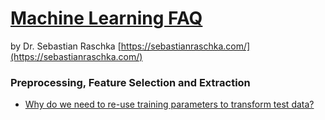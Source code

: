 # [Machine Learning FAQ](https://sebastianraschka.com/faq/index.html#general-questions-about-machine-learning-and-data-science)
by Dr. Sebastian Raschka  [https://sebastianraschka.com/](https://sebastianraschka.com/)
### Preprocessing, Feature Selection and Extraction
* [Why do we need to re-use training parameters to transform test data?](https://sebastianraschka.com/faq/docs/scale-training-test.html)

